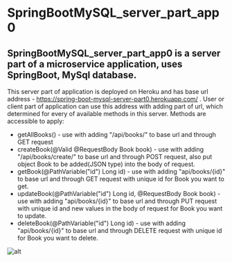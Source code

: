 # SpringBootMySQL_server_part_app0

## SpringBootMySQL_server_part_app0 is a server part of a microservice application, uses SpringBoot, MySql database.

This server part of application is deployed on Heroku and has base url address - https://spring-boot-mysql-server-part0.herokuapp.com/ .
User or client part of application can use this address with adding part of url, which determined for every of available methods in this server.
Methods are accessible to apply:
* getAllBooks() - use with adding "/api/books/" to base url and through GET request
* createBook(@Valid @RequestBody Book book) - use with adding "/api/books/create/" to base url and through POST request, also put object Book to be added(JSON type) into the body of request.
* getBook(@PathVariable("id") Long id) - use with adding "api/books/{id}" to base url and through GET request with unique id for Book you want to get.
* updateBook(@PathVariable("id") Long id, @RequestBody Book book) - use with adding "api/books/{id}" to base url and through PUT request with unique id and new values in the body of request for Book you want to update.
* deleteBook(@PathVariable("id") Long id) - use with adding "api/books/{id}" to base url and through DELETE request with unique id for Book you want to delete.

![alt](https://image.ibb.co/eQYk5p/spring_boot_mysql_server_in_postman.jpg)
